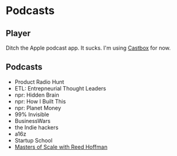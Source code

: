 # Podcasts

## Player

Ditch the Apple podcast app. It sucks. I'm using [Castbox](https://castbox.fm/) for now.

## Podcasts

* Product Radio Hunt
* ETL: Entrepneurial Thought Leaders
* npr: Hidden Brain
* npr: How I Built This
* npr: Planet Money
* 99% Invisible
* BusinessWars
* the Indie hackers
* a16z
* Startup School
* [Masters of Scale with Reed Hoffman](https://castbox.fm/channel/Masters-of-Scale-with-Reid-Hoffman-id532469)

